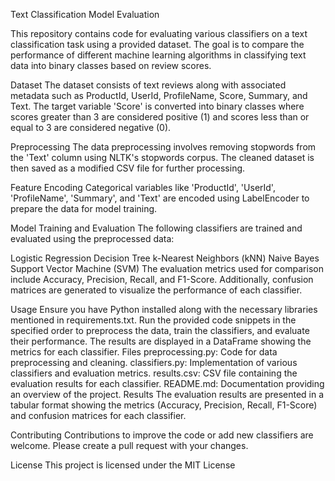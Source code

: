 Text Classification Model Evaluation

This repository contains code for evaluating various classifiers on a text classification task using a provided dataset. The goal is to compare the performance of different machine learning algorithms in classifying text data into binary classes based on review scores.

Dataset
The dataset consists of text reviews along with associated metadata such as ProductId, UserId, ProfileName, Score, Summary, and Text. The target variable 'Score' is converted into binary classes where scores greater than 3 are considered positive (1) and scores less than or equal to 3 are considered negative (0).

Preprocessing
The data preprocessing involves removing stopwords from the 'Text' column using NLTK's stopwords corpus. The cleaned dataset is then saved as a modified CSV file for further processing.

Feature Encoding
Categorical variables like 'ProductId', 'UserId', 'ProfileName', 'Summary', and 'Text' are encoded using LabelEncoder to prepare the data for model training.

Model Training and Evaluation
The following classifiers are trained and evaluated using the preprocessed data:

Logistic Regression
Decision Tree
k-Nearest Neighbors (kNN)
Naive Bayes
Support Vector Machine (SVM)
The evaluation metrics used for comparison include Accuracy, Precision, Recall, and F1-Score. Additionally, confusion matrices are generated to visualize the performance of each classifier.

Usage
Ensure you have Python installed along with the necessary libraries mentioned in requirements.txt.
Run the provided code snippets in the specified order to preprocess the data, train the classifiers, and evaluate their performance.
The results are displayed in a DataFrame showing the metrics for each classifier.
Files
preprocessing.py: Code for data preprocessing and cleaning.
classifiers.py: Implementation of various classifiers and evaluation metrics.
results.csv: CSV file containing the evaluation results for each classifier.
README.md: Documentation providing an overview of the project.
Results
The evaluation results are presented in a tabular format showing the metrics (Accuracy, Precision, Recall, F1-Score) and confusion matrices for each classifier.

Contributing
Contributions to improve the code or add new classifiers are welcome. Please create a pull request with your changes.

License
This project is licensed under the MIT License
